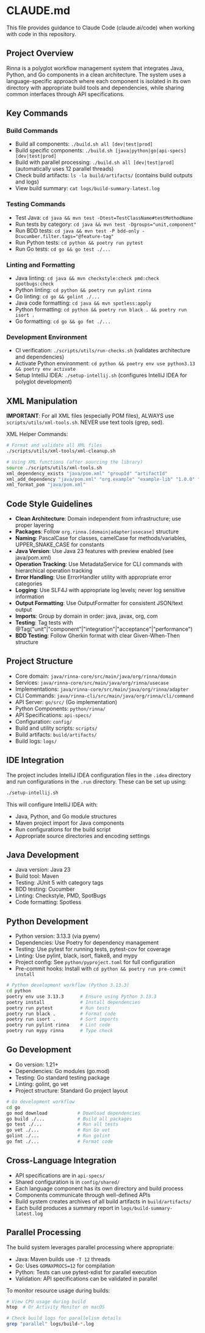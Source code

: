 # CLAUDE.md

This file provides guidance to Claude Code (claude.ai/code) when working with code in this repository.

## Project Overview

Rinna is a polyglot workflow management system that integrates Java, Python, and Go components in a clean architecture. The system uses a language-specific approach where each component is isolated in its own directory with appropriate build tools and dependencies, while sharing common interfaces through API specifications.

## Key Commands

### Build Commands
- Build all components: `./build.sh all [dev|test|prod]`
- Build specific components: `./build.sh [java|python|go|api-specs] [dev|test|prod]`
- Build with parallel processing: `./build.sh all [dev|test|prod]` (automatically uses 12 parallel threads)
- Check build artifacts: `ls -la build/artifacts/` (contains build outputs and logs)
- View build summary: `cat logs/build-summary-latest.log`

### Testing Commands
- Test Java: `cd java && mvn test -Dtest=TestClassName#testMethodName`
- Run tests by category: `cd java && mvn test -Dgroups="unit,component"`
- Run BDD tests: `cd java && mvn test -P bdd-only -Dcucumber.filter.tags="@feature-tag"`
- Run Python tests: `cd python && poetry run pytest`
- Run Go tests: `cd go && go test ./...`

### Linting and Formatting
- Java linting: `cd java && mvn checkstyle:check pmd:check spotbugs:check`
- Python linting: `cd python && poetry run pylint rinna`
- Go linting: `cd go && golint ./...`
- Java code formatting: `cd java && mvn spotless:apply`
- Python formatting: `cd python && poetry run black . && poetry run isort .`
- Go formatting: `cd go && go fmt ./...`

### Development Environment
- CI verification: `./scripts/utils/run-checks.sh` (validates architecture and dependencies)
- Activate Python environment: `cd python && poetry env use python3.13 && poetry env activate`
- Setup IntelliJ IDEA: `./setup-intellij.sh` (configures IntelliJ IDEA for polyglot development)

## XML Manipulation
**IMPORTANT**: For all XML files (especially POM files), ALWAYS use `scripts/utils/xml-tools.sh`. NEVER use text tools (grep, sed).

XML Helper Commands:
```bash
# Format and validate all XML files
./scripts/utils/xml-tools/xml-cleanup.sh

# Using XML functions (after sourcing the library)
source ./scripts/utils/xml-tools.sh
xml_dependency_exists "java/pom.xml" "groupId" "artifactId"
xml_add_dependency "java/pom.xml" "org.example" "example-lib" "1.0.0" "test"
xml_format_pom "java/pom.xml"
```

## Code Style Guidelines
- **Clean Architecture**: Domain independent from infrastructure; use proper layering
- **Packages**: Follow `org.rinna.[domain|adapter|usecase]` structure
- **Naming**: PascalCase for classes, camelCase for methods/variables, UPPER_SNAKE_CASE for constants
- **Java Version**: Use Java 23 features with preview enabled (see java/pom.xml)
- **Operation Tracking**: Use MetadataService for CLI commands with hierarchical operation tracking
- **Error Handling**: Use ErrorHandler utility with appropriate error categories
- **Logging**: Use SLF4J with appropriate log levels; never log sensitive information
- **Output Formatting**: Use OutputFormatter for consistent JSON/text output
- **Imports**: Group by domain in order: java, javax, org, com
- **Testing**: Tag tests with @Tag("unit"|"component"|"integration"|"acceptance"|"performance")
- **BDD Testing**: Follow Gherkin format with clear Given-When-Then structure

## Project Structure
- Core domain: `java/rinna-core/src/main/java/org/rinna/domain`
- Services: `java/rinna-core/src/main/java/org/rinna/usecase`
- Implementations: `java/rinna-core/src/main/java/org/rinna/adapter`
- CLI Commands: `java/rinna-cli/src/main/java/org/rinna/cli/command`
- API Server: `go/src/` (Go implementation)
- Python Components: `python/rinna/`
- API Specifications: `api-specs/`
- Configuration: `config/`
- Build and utility scripts: `scripts/`
- Build artifacts: `build/artifacts/`
- Build logs: `logs/`

## IDE Integration
The project includes IntelliJ IDEA configuration files in the `.idea` directory and run configurations in the `.run` directory. These can be set up using:

```bash
./setup-intellij.sh
```

This will configure IntelliJ IDEA with:
- Java, Python, and Go module structures
- Maven project import for Java components
- Run configurations for the build script
- Appropriate source directories and encoding settings

## Java Development
- Java version: Java 23
- Build tool: Maven
- Testing: JUnit 5 with category tags
- BDD testing: Cucumber
- Linting: Checkstyle, PMD, SpotBugs
- Code formatting: Spotless

## Python Development
- Python version: 3.13.3 (via pyenv)
- Dependencies: Use Poetry for dependency management
- Testing: Use pytest for running tests, pytest-cov for coverage
- Linting: Use pylint, black, isort, flake8, and mypy
- Project config: See `python/pyproject.toml` for full configuration
- Pre-commit hooks: Install with `cd python && poetry run pre-commit install`

```bash
# Python development workflow (Python 3.13.3)
cd python
poetry env use 3.13.3      # Ensure using Python 3.13.3
poetry install             # Install dependencies
poetry run pytest          # Run tests
poetry run black .         # Format code
poetry run isort .         # Sort imports
poetry run pylint rinna    # Lint code
poetry run mypy rinna      # Type check
```

## Go Development
- Go version: 1.21+
- Dependencies: Go modules (go.mod)
- Testing: Go standard testing package
- Linting: golint, go vet
- Project structure: Standard Go project layout

```bash
# Go development workflow
cd go
go mod download           # Download dependencies
go build ./...            # Build all packages
go test ./...             # Run all tests
go vet ./...              # Run Go vet
golint ./...              # Run golint
go fmt ./...              # Format code
```

## Cross-Language Integration
- API specifications are in `api-specs/`
- Shared configuration is in `config/shared/`
- Each language component has its own directory and build process
- Components communicate through well-defined APIs
- Build system creates archives of all build artifacts in `build/artifacts/`
- Each build produces a summary report in `logs/build-summary-latest.log`

## Parallel Processing
The build system leverages parallel processing where appropriate:
- Java: Maven builds use `-T 12` threads
- Go: Uses `GOMAXPROCS=12` for compilation
- Python: Tests can use pytest-xdist for parallel execution
- Validation: API specifications can be validated in parallel

To monitor resource usage during builds:
```bash
# View CPU usage during build
htop  # Or Activity Monitor on macOS

# Check build logs for parallelism details
grep "parallel" logs/build-*.log
```
